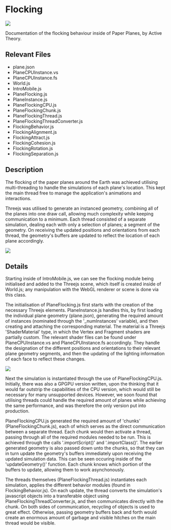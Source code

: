 # Flocking
![](http://i.imgur.com/8LbCxqU.jpg)

Documentation of the flocking behaviour inside of Paper Planes, by Active Theory.

## Relevant Files

- plane.json
- PlaneCPUInstance.vs
- PlaneCPUInstance.fs
- World.js
- IntroMobile.js
- PlaneFlocking.js
- PlaneInstance.js
- PlaneFlockingCPU.js
- PlaneFlockingChunk.js
- PlaneFlockingThread.js
- PlaneFlockingThreadConverter.js
- FlockingBehavior.js
- FlockingAlignment.js
- FlockingAttract.js
- FlockingCohesion.js
- FlockingRotation.js
- FlockingSeparation.js

## Description

The flocking of the paper planes around the Earth was achieved utilising multi-threading to handle the simulations of each plane's location. This kept the main thread free to manage the application's animations and interactions.

Threejs was utilised to generate an instanced geometry, combining all of the planes into one draw call, allowing much complexity while keeping communication to a minimum. Each thread consisted of a separate simulation, dealing each with only a selection of planes; a segment of the geometry. On receiving the updated positions and orientations from each thread, the geometry's buffers are updated to reflect the location of each plane accordingly.

![](https://media.giphy.com/media/1Vhy5H1k7Gny8/giphy.gif)

## Details

Starting inside of IntroMobile.js, we can see the flocking module being initialised and added to the Threejs scene, which itself is created inside of World.js; any manipulation with the WebGL renderer or scene is done via this class.

The initialisation of PlaneFlocking.js first starts with the creation of the necessary Threejs elements. PlaneInstance.js handles this, by first loading the individual plane geometry (plane.json), generating the required amount of instances (nominated through the '_numInstances' variable), and then creating and attaching the corresponding material. The material is a Threejs 'ShaderMaterial' type, in which the Vertex and Fragment shaders are partially custom. The relevant shader files can be found under PlaneCPUInstance.vs and PlaneCPUInstance.fs accordingly. They handle the designation of the different positions and orientations to their relevant plane geometry segments, and then the updating of the lighting information of each face to reflect these changes.

![](http://i.imgur.com/9TdaeH1.jpg)

Next the simulation is instantiated through the use of PlaneFlockingCPU.js. Initially, there was also a GPGPU version written, upon the thinking that it would far outstrip the capabilities of the CPU version, which would still be necessary for many unsupported devices. However, we soon found that utilising threads could handle the required amount of planes while achieving the same performance, and was therefore the only version put into production.

PlaneFlockingCPU.js generated the required amount of 'chunks' (PlaneFlockingChunk.js), each of which serves as the direct communication between a separate thread. Each chunk would then activate a thread, passing through all of the required modules needed to be run. This is achieved through the calls '.importScript()' and '.importClass()'. The earlier generated geometry is also passed down unto the chunks, so that they can in turn update the geometry's buffers immediately upon receiving the updated simulation data. This can be seen occuring inside of the 'updateGeometry()' function. Each chunk knows which portion of the buffers to update, allowing them to work asynchonously.

The threads themselves (PlaneFlockingThread.js) instantiates each simulation, applies the different behavior modules (found in FlockingBehavior.js). On each update, the thread converts the simulation's javascript objects into a transferable object using PlaneFlockingThreadConverter.js, and then communicates directly with the chunk. On both sides of communication, recycling of objects is used to great effect. Otherwise, passing geometry buffers back and forth would create an enormous amount of garbage and visible hitches on the main thread would be visible.
